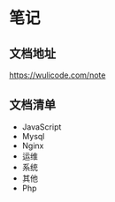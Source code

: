 # 笔记

## 文档地址

https://wulicode.com/note 

## 文档清单

-   JavaScript
-   Mysql
-   Nginx
-   运维
-   系统
-   其他
-   Php
